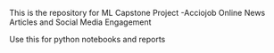 This is the repository for ML Capstone Project -Acciojob
Online News Articles and Social Media Engagement

Use this for python notebooks and reports
